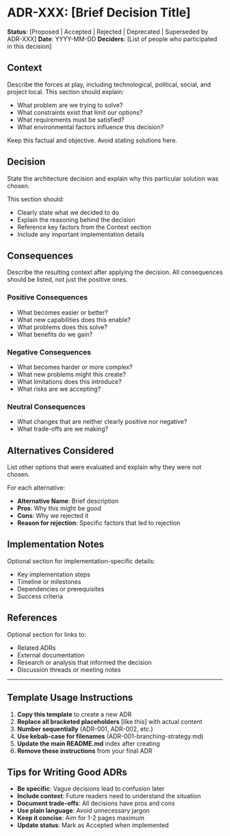 # ADR-XXX: [Brief Decision Title]

**Status**: [Proposed | Accepted | Rejected | Deprecated | Superseded by ADR-XXX]
**Date**: YYYY-MM-DD
**Deciders**: [List of people who participated in this decision]

## Context

Describe the forces at play, including technological, political, social, and project local. This section should explain:

- What problem are we trying to solve?
- What constraints exist that limit our options?
- What requirements must be satisfied?
- What environmental factors influence this decision?

Keep this factual and objective. Avoid stating solutions here.

## Decision

State the architecture decision and explain why this particular solution was chosen.

This section should:
- Clearly state what we decided to do
- Explain the reasoning behind the decision
- Reference key factors from the Context section
- Include any important implementation details

## Consequences

Describe the resulting context after applying the decision. All consequences should be listed, not just the positive ones.

### Positive Consequences
- What becomes easier or better?
- What new capabilities does this enable?
- What problems does this solve?
- What benefits do we gain?

### Negative Consequences  
- What becomes harder or more complex?
- What new problems might this create?
- What limitations does this introduce?
- What risks are we accepting?

### Neutral Consequences
- What changes that are neither clearly positive nor negative?
- What trade-offs are we making?

## Alternatives Considered

List other options that were evaluated and explain why they were not chosen.

For each alternative:
- **Alternative Name**: Brief description
- **Pros**: Why this might be good
- **Cons**: Why we rejected it
- **Reason for rejection**: Specific factors that led to rejection

## Implementation Notes

Optional section for implementation-specific details:
- Key implementation steps
- Timeline or milestones
- Dependencies or prerequisites
- Success criteria

## References

Optional section for links to:
- Related ADRs
- External documentation
- Research or analysis that informed the decision
- Discussion threads or meeting notes

---

## Template Usage Instructions

1. **Copy this template** to create a new ADR
2. **Replace all bracketed placeholders** [like this] with actual content
3. **Number sequentially** (ADR-001, ADR-002, etc.)
4. **Use kebab-case for filenames** (ADR-001-branching-strategy.md)
5. **Update the main README.md** index after creating
6. **Remove these instructions** from your final ADR

## Tips for Writing Good ADRs

- **Be specific**: Vague decisions lead to confusion later
- **Include context**: Future readers need to understand the situation
- **Document trade-offs**: All decisions have pros and cons
- **Use plain language**: Avoid unnecessary jargon
- **Keep it concise**: Aim for 1-2 pages maximum
- **Update status**: Mark as Accepted when implemented